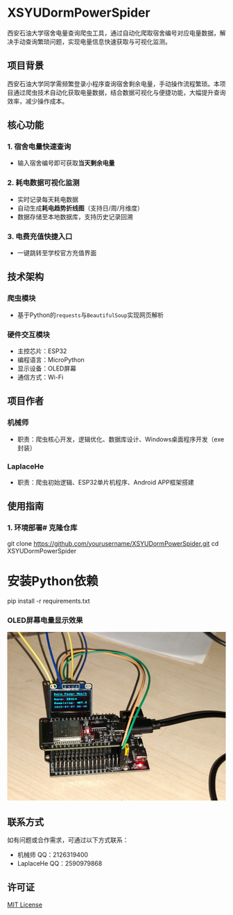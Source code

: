 # XSYUDormPowerSpider

西安石油大学宿舍电量查询爬虫工具，通过自动化爬取宿舍编号对应电量数据，解决手动查询繁琐问题，实现电量信息快速获取与可视化监测。

## 项目背景

西安石油大学同学需频繁登录小程序查询宿舍剩余电量，手动操作流程繁琐。本项目通过爬虫技术自动化获取电量数据，结合数据可视化与便捷功能，大幅提升查询效率，减少操作成本。

## 核心功能

### 1. 宿舍电量快速查询
- 输入宿舍编号即可获取**当天剩余电量**

### 2. 耗电数据可视化监测
- 实时记录每天耗电数据
- 自动生成**耗电趋势折线图**（支持日/周/月维度）
- 数据存储至本地数据库，支持历史记录回溯

### 3. 电费充值快捷入口
- 一键跳转至学校官方充值界面

## 技术架构

### 爬虫模块
- 基于Python的`requests`与`BeautifulSoup`实现网页解析


### 硬件交互模块
- 主控芯片：ESP32
- 编程语言：MicroPython
- 显示设备：OLED屏幕
- 通信方式：Wi-Fi

## 项目作者

### 机械师
- 职责：爬虫核心开发，逻辑优化、数据库设计、Windows桌面程序开发（exe封装）

### LaplaceHe
- 职责：爬虫初始逻辑、ESP32单片机程序、Android APP框架搭建

## 使用指南

### 1. 环境部署# 克隆仓库
git clone https://github.com/yourusername/XSYUDormPowerSpider.git
cd XSYUDormPowerSpider

# 安装Python依赖
pip install -r requirements.txt


### OLED屏幕电量显示效果
![ESP32实时显示宿舍电量](img/展示1.png)


## 联系方式
如有问题或合作需求，可通过以下方式联系：
- 机械师 QQ：2126319400
- LaplaceHe QQ：2590979868

## 许可证
[MIT License](LICENSE)
    